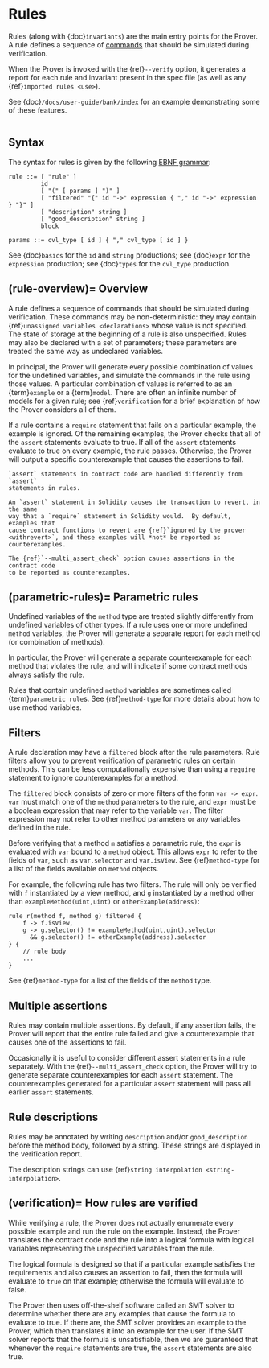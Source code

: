 Rules
=====

Rules (along with {doc}`invariants`) are the main entry points for the Prover.
A rule defines a sequence of [commands](statements) that should be simulated
during verification.

When the Prover is invoked with the {ref}`--verify` option, it generates a
report for each rule and invariant present in the spec file (as well as any
{ref}`imported rules <use>`).

See {doc}`/docs/user-guide/bank/index` for an example demonstrating some of
these features.

```{contents}
```

Syntax
------

The syntax for rules is given by the following [EBNF grammar](syntax):

```
rule ::= [ "rule" ]
         id
         [ "(" [ params ] ")" ]
         [ "filtered" "{" id "->" expression { "," id "->" expression } "}" ]
         [ "description" string ]
         [ "good_description" string ]
         block

params ::= cvl_type [ id ] { "," cvl_type [ id ] }

```

See {doc}`basics` for the `id` and `string` productions; see {doc}`expr` for the `expression`
production; see {doc}`types` for the `cvl_type` production.


(rule-overview)=
Overview
--------

A rule defines a sequence of commands that should be simulated during
verification.  These commands may be non-deterministic: they may contain
{ref}`unassigned variables <declarations>` whose value is not specified.  The
state of storage at the beginning of a rule is also unspecified.  Rules may also
be declared with a set of parameters; these parameters are treated the same way
as undeclared variables.

In principal, the Prover will generate every possible combination of values for
the undefined variables, and simulate the commands in the rule using those
values.  A particular combination of values is referred to as an {term}`example` or a
{term}`model`.  There are often an infinite number of models for a given rule; see
{ref}`verification` for a brief explanation of how the Prover considers all of
them.

If a rule contains a `require` statement that fails on a particular example,
the example is ignored.  Of the remaining examples, the Prover checks that all
of the `assert` statements evaluate to true.  If all of the `assert` statements
evaluate to true on every example, the rule passes.  Otherwise, the Prover will
output a specific counterexample that causes the assertions to fail.

```{caution}
`assert` statements in contract code are handled differently from `assert`
statements in rules.

An `assert` statement in Solidity causes the transaction to revert, in the same
way that a `require` statement in Solidity would.  By default, examples that
cause contract functions to revert are {ref}`ignored by the prover
<withrevert>`, and these examples will *not* be reported as counterexamples.

The {ref}`--multi_assert_check` option causes assertions in the contract code
to be reported as counterexamples.
```


(parametric-rules)=
Parametric rules
----------------

Undefined variables of the `method` type are treated slightly differently from
undefined variables of other types.  If a rule uses one or more undefined
`method` variables, the Prover will generate a separate report for each method
(or combination of methods).

In particular, the Prover will generate a separate counterexample for each
method that violates the rule, and will indicate if some contract methods
always satisfy the rule.

Rules that contain undefined `method` variables are sometimes called
{term}`parametric rule`s.  See {ref}`method-type` for more details about
how to use method variables.


Filters
-------

A rule declaration may have a `filtered` block after the rule parameters.
Rule filters allow you to prevent verification of parametric rules on certain
methods.  This can be less computationally expensive than using a `require`
statement to ignore counterexamples for a method.

The `filtered` block consists of zero or more filters of the form `var -> expr`.
`var` must match one of the `method` parameters to the rule, and `expr` must be
a boolean expression that may refer to the variable `var`.  The filter
expression may not refer to other method parameters or any variables defined in
the rule.

Before verifying that a method `m` satisfies a parametric rule, the `expr` is
evaluated with `var` bound to a `method` object.  This allows `expr` to refer
to the fields of `var`, such as `var.selector` and `var.isView`.  See
{ref}`method-type` for a list of the fields available on `method` objects.

For example, the following rule has two filters.  The rule will only be
verified with `f` instantiated by a view method, and `g` instantiated by a
method other than `exampleMethod(uint,uint)` or `otherExample(address)`:

```cvl
rule r(method f, method g) filtered {
    f -> f.isView,
    g -> g.selector() != exampleMethod(uint,uint).selector
      && g.selector() != otherExample(address).selector
} {
    // rule body
    ...
}
```

See {ref}`method-type` for a list of the fields of the `method` type.

Multiple assertions
-------------------

Rules may contain multiple assertions.  By default, if any assertion fails, the
Prover will report that the entire rule failed and give a counterexample that
causes one of the assertions to fail.

Occasionally it is useful to consider different assert statements in a rule
separately.  With the {ref}`--multi_assert_check` option, the Prover will try
to generate separate counterexamples for each `assert` statement.   The
counterexamples generated for a particular `assert` statement will pass all
earlier `assert` statements.

Rule descriptions
-----------------

Rules may be annotated by writing `description` and/or `good_description` before
the method body, followed by a string.  These strings are displayed in the
verification report.

The description strings can use {ref}`string interpolation <string-interpolation>`.

(verification)=
How rules are verified
----------------------

While verifying a rule, the Prover does not actually enumerate every possible
example and run the rule on the example.  Instead, the Prover translates the
contract code and the rule into a logical formula with logical variables
representing the unspecified variables from the rule.

The logical formula is designed so that if a particular example satisfies the
requirements and also causes an assertion to fail, then the formula will
evaluate to `true` on that example; otherwise the formula will evaluate
to false.

The Prover then uses off-the-shelf software called an SMT solver to determine
whether there are any examples that cause the formula to evaluate to true.  If
there are, the SMT solver provides an example to the Prover, which then
translates it into an example for the user.  If the SMT solver reports that the
formula is unsatisfiable, then we are guaranteed that whenever the `require`
statements are true, the `assert` statements are also true.

